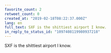 ```yaml
---
favorite_count: 2
retweet_count: 0
created_at: "2019-02-18T08:22:37.000Z"
lang: en
full_text: SXF is the shittiest airport I know.
in_reply_to_status_id: "1097408119980937218"
---
```


SXF is the shittiest airport I know.
